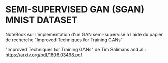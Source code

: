 # SEMI-SUPERVISED GAN (SGAN) MNIST DATASET

NoteBook sur l'implementation d'un GAN semi-supervisé a l'aide du papier de recherche "Improved Techniques for Training GANs" 

"Improved Techniques for Training GANs" de Tim Salimans and al : https://arxiv.org/pdf/1606.03498.pdf
